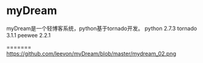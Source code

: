 myDream
=======

myDream是一个轻博客系统，python基于tornado开发。
python 2.7.3
tornado 3.1.1
peewee 2.2.1

=======
https://github.com/leevon/myDream/blob/master/mydream_02.png
